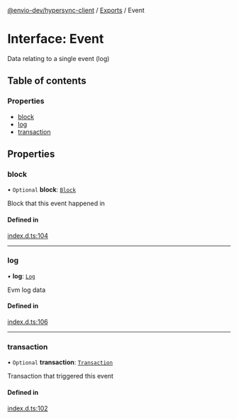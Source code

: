 [@envio-dev/hypersync-client](../README.md) / [Exports](../modules.md) / Event

# Interface: Event

Data relating to a single event (log)

## Table of contents

### Properties

- [block](Event.md#block)
- [log](Event.md#log)
- [transaction](Event.md#transaction)

## Properties

### block

• `Optional` **block**: [`Block`](Block.md)

Block that this event happened in

#### Defined in

[index.d.ts:104](https://github.com/Float-Capital/hypersync-client-node/blob/8a88f3d/index.d.ts#L104)

___

### log

• **log**: [`Log`](Log.md)

Evm log data

#### Defined in

[index.d.ts:106](https://github.com/Float-Capital/hypersync-client-node/blob/8a88f3d/index.d.ts#L106)

___

### transaction

• `Optional` **transaction**: [`Transaction`](Transaction.md)

Transaction that triggered this event

#### Defined in

[index.d.ts:102](https://github.com/Float-Capital/hypersync-client-node/blob/8a88f3d/index.d.ts#L102)
